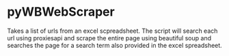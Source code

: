 # pyWBWebScraper
Takes a list of urls from an excel scpreadsheet. The script will search each url using proxiesapi and scrape the entire page using beautiful soup and searches the page for a search term also provided in the excel spreadsheet.
